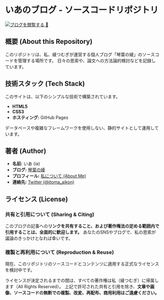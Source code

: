 # いあのブログ - ソースコードリポジトリ

[![ブログを閲覧する 🚀](https://img.shields.io/badge/Visit-My_Blog-007BFF?style=for-the-badge)](https://twillore.github.io/homepage/)

## 概要 (About this Repository)

このリポジトリは、私、綾つむぎが運営する個人ブログ「琴葉の綾」のソースコードを管理する場所です。
日々の思索や、論文への方法論的検討などを記録しています。

## 技術スタック (Tech Stack)

このサイトは、以下のシンプルな技術で構築されています。

*   **HTML5**
*   **CSS3**
*   **ホスティング:** GitHub Pages

データベースや複雑なフレームワークを使用しない、静的サイトとして運用しています。

## 著者 (Author)

*   **名前:** いあ (ia)
*   **ブログ:** [琴葉の綾](https://twillore.github.io/homepage/index.html)
*   **プロフィール:** [私について (About Me)](https://twillore.github.io/homepage/about.html)
*   **連絡先:** [Twitter (@itoma_aikon)](https://twitter.com/twillore)

## ライセンス (License)

### 共有と引用について (Sharing & Citing)

このブログの記事への**リンクを共有すること、および著作権法の定める範囲内で引用することは、全面的に歓迎します。**
あなたのSNSやブログで、私の思索が議論のきっかけとなれば幸いです。

### 複製と再利用について (Reproduction & Reuse)

現在、このリポジトリのソースコードとコンテンツに適用する正式なライセンスを検討中です。

ライセンスが決定されるまでの間は、すべての著作権は私（綾つむぎ）に帰属します（All Rights Reserved）。
上記で許可された共有と引用を除き、**文章や画像、ソースコードの無断での複製、改変、再配布、商用利用はご遠慮ください。**